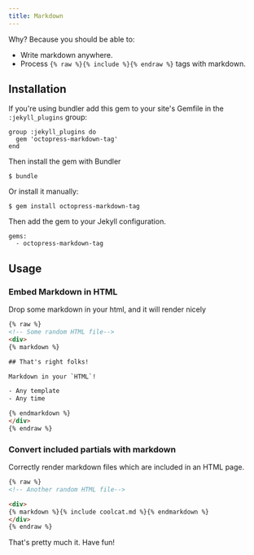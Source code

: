 ```yaml
---
title: Markdown
---
```


Why? Because you should be able to:

- Write markdown anywhere.
- Process `{% raw %}{% include %}{% endraw %}` tags with markdown.

## Installation

If you're using bundler add this gem to your site's Gemfile in the `:jekyll_plugins` group:

    group :jekyll_plugins do
      gem 'octopress-markdown-tag'
    end

Then install the gem with Bundler

    $ bundle

Or install it manually:

    $ gem install octopress-markdown-tag

Then add the gem to your Jekyll configuration.

    gems:
      - octopress-markdown-tag

## Usage

### Embed Markdown in HTML

Drop some markdown in your html, and it will render nicely

```html
{% raw %}
<!-- Some random HTML file-->
<div>
{% markdown %}

## That's right folks!

Markdown in your `HTML`!

- Any template
- Any time

{% endmarkdown %}
</div>
{% endraw %}
```

### Convert included partials with markdown 

Correctly render markdown files which are included in an HTML page.

```html
{% raw %}
<!-- Another random HTML file-->

<div>
{% markdown %}{% include coolcat.md %}{% endmarkdown %}
</div>
{% endraw %}
```

That's pretty much it. Have fun!
